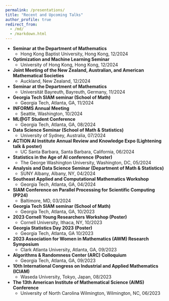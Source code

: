 ```yaml
---
permalink: /presentations/
title: "Recent and Upcoming Talks"
author_profile: true
redirect_from: 
  - /md/
  - /markdown.html
---
```


  * **Seminar at the Department of Mathematics**
      * Hong Kong Baptist University, Hong Kong, 12/2024
  * **Optimization and Machine Learning Seminar**
      * University of Hong Kong, Hong Kong, 12/2024
  * **Joint Meeting of the New Zealand, Australian, and American Mathematical Societies**
      * Auckland, New Zealand, 12/2024
  * **Seminar at the Department of Mathematics**
      * Universität Bayreuth, Bayreuth, Germany, 11/2024
  * **Georgia Tech SIAM seminar (School of Math)**
      * Georgia Tech, Atlanta, GA, 11/2024 
  * **INFORMS Annual Meeting**
      * Seattle, Washington, 10/2024
  * **ML@GT Student Conference**
      * Georgia Tech, Atlanta, GA, 08/2024      
  * **Data Science Seminar (School of Math & Statistics)**
      * University of Sydney, Australia, 07/2024
  * **ACTION AI Institute Annual Review and Knowledge Expo (Lightening talk & poster)**
      * UC Santa Barbara, Santa Barbara, California, 06/2024     
  * **Statistics in the Age of AI conference (Poster)**
      * The George Washington University, Washington, DC, 05/2024
  * **Analysis and Data Science Seminar (Department of Math & Statistics)**
      * SUNY Albany, Albany, NY, 04/2024
  * **Southeast Applied and Computational Mathematics Workshop**
      * Georgia Tech, Atlanta, GA, 04/2024    
  * **SIAM Conference on Parallel Processing for Scientific Computing (PP24)**
      * Baltimore, MD, 03/2024
  * **Georgia Tech SIAM seminar (School of Math)**
      * Georgia Tech, Atlanta, GA, 10/2023  
  * **2023 Cornell Young Researchers Workshop (Poster)**
      * Cornell University, Ithaca, NY, 10/2023
  * **Georgia Statistics Day 2023 (Poster)**
      * Georgia Tech, Atlanta, GA 10/2023
  * **2023 Association for Women in Mathematics (AWM) Research Symposium**
      * Clark Atlanta University, Atlanta, GA, 09/2023
  * **Algorithms & Randomness Center (ARC) Colloquium**
      * Georgia Tech, Atlanta, GA, 09/2023
  * **10th International Congress on Industrial and Applied Mathematics (ICIAM)**
      * Waseda University, Tokyo, Japan, 08/2023
  * **The 13th American Institute of Mathematical Science (AIMS) Conference**
      * University of North Carolina Wilmington, Wilmington, NC, 06/2023
        

